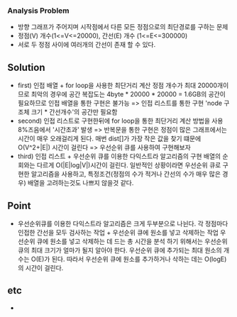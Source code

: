 ### Analysis Problem ###

- 방향 그래프가 주어지며 시작점에서 다른 모든 정점으로의 최단경로를 구하는 문제
- 정점(V) 개수(1<=V<=20000), 간선(E) 개수 (1<=E<=300000)
- 서로 두 정점 사이에 여러개의 간선이 존재 할 수 있다.

## Solution ##

- first) 인접 배열 + for loop을 사용한 최단거리 계산
        정점 개수가 최대 20000개이므로 최악의 경우에 공간 복잡도는 
        4byte * 20000 * 20000 = 1.6GB의 공간이 필요하므로 인접 배열을 통한 구현은 불가능 
        => 인접 리스트를 통한 구현 'node 구조체 크기 * 간선개수'의 공간만 필요함
- second) 인접 리스트로 구현한뒤에 for loop을 통한 최단거리 계산 방법을 사용
         8%즈음에서 '시간초과' 발생
         => 반복문을 통한 구현은 정점이 많은 그래프에서는 시간이 매우 오래걸리게 된다. 매번 dist[]가 가장 작은 값을 찾기 떄문에 O(V^2+|E|) 시간이 걸린다
         => 우선순위 큐를 사용하여 구현해보자
- third) 인접 리스트 + 우선순위 큐를 이용한 다익스트라 알고리즘의 구현
        배열의 순회와는 다르게 O(|E|log|V|)시간이 걸린다. 일반적인 상황이라면 우선순위 큐로 구현한 알고리즘을 사용하고, 특정조건(정점의 수가 적거나 간선의 수가 매우 많은 경우) 배열을 고려하는것도 나쁘지 않을것 같다.

## Point ##

-  우선순위큐를 이용한 다익스트라 알고리즘은 크게 두부분으로 나뉜다. 
각 정점마다 인접한 간선을 모두 검사하는 작업 + 우선순위 큐에 원소를 넣고 삭제하는 작업
우선순위 큐에 원소를 넣고 삭제하는 데 드는 총 시간을 분석 하기 위해서는 우선순위 큐의 최대 크기가 얼마가 될지 알아야 한다. 우선순위 큐에 추가되는 최대 원소의 개수는 O(E)가 된다. 따라서 우선순위 큐에 원소를 추가하거나 삭하는 데는 O(logE)의 시간이 걸린다.

## etc ##

- 

